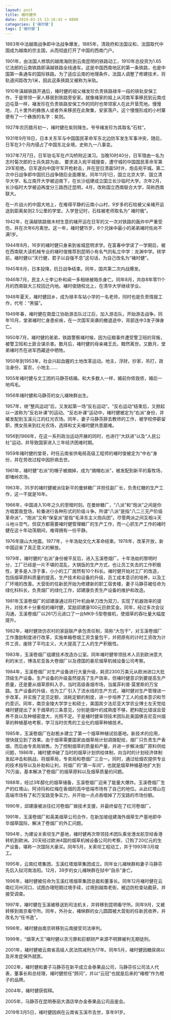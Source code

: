 ```yaml
---
layout: post
title: 褚时健传
date: 2019-03-15 13:16:43 + 0800
categories: ['褚时健']
tags: ['褚时健']
---
```


1883年中法越南战争即中法战争爆发，1885年，清政府和法国议和，法国取代中国成为越南的宗主国，从而彻底打开了中国的西南门户。

1901年，由法国人修筑的越南海防到云南昆明的铁路动工，1910年总投资为1.65亿法郎的云南铁路即滇越铁路全线通车。这是中国西南地区的第一条铁路，也是中国第一条通车的国际铁路。为了适应云南的地理条件，法国人调整了修建技术，将轨道间距改为1米，因此这条铁路又被称为米轨。

1910年滇越铁路开通后，褚时健的祖父褚发珍负责铁路禄丰一段的铁轨安保工作，于是带领一家人移居到铁路旁安家。就像褚家的祖上从河南军事移民到云南戍边屯垦一样，褚发珍在负责铁路安保工作的同时也带领家人在此开垦荒地。慢慢地，几十里外的彝族人或者外来移民在此聚集，安家落户。这个慢慢形成的小村寨便有了一个彝族的名字：矣则。

1927年农历腊月初一，褚时健在矣则降生。爷爷褚发珍为其取名“石柱”。

1931年9月18日，日本关东军与中国国民革命军东北边防军发生军事冲突，随后，日军在3个月内侵占了中国东北全境，史称九一八事变。

1937年7月7日，日军驻屯军在卢沟桥附近演习。当晚10时40分，日军借由一名为志村菊次郎的士兵失踪为由， 要求进入宛平城搜查，遭守城的中国国民革命军第29军拒绝。日军遂向中国守军开枪射击，并在翌日清晨5时许，炮击宛平城。第二次中日战争即中国抗日战争随后全面爆发。同年11月1日，国立北京大学、国立清华大学、私立南开大学被迫南下，在长沙组建成立国立长沙临时大学。次年2月，长沙临时大学被迫再度分三路西迁昆明，4月，改称国立西南联合大学，简称西南联大。

在一片战火的中国大地上，在难得平静的云南小山村，9岁多的石柱被父亲褚开运送到距离矣则2.5公里的学堂。入学登记时，石柱被老师取名为“ 褚时俄”。

1942年，在滇越铁路做木材生意的褚开运在日军的又一次对铁路的轰炸中严重受伤，并在次年6月离世。这一年，褚时健15岁，6个兄妹中最小的弟弟褚时佐尚不满1岁。

1944年8月，16岁的褚时健只身来到省城昆明求学。在富春中学读了一学期后，被在西南联大读机械专业的褚时俊推荐到昆明小有名气的私立中学：龙渊中学。转学前，褚时健以“天行健，君子以自强不息”这句话，为自己改名为“褚时健”。

1945年8月，日本投降，抗日战争结束。同年，国共第二次内战爆发。

1946年7月，民主人士李公朴和闻一多相继被暗杀身亡。同年8月，共存8年零11个月的西南联大三校回迁内地。褚时俊随校北上，在清华大学继续学业。

1948年夏天，褚时健回乡，成为禄丰车站小学的一名老师，同时也是负责情报工作，代号：“黑猫”。

1949年春，褚时健在南盘江协助游击队过江后，加入游击队，开始游击战争。同年10月，堂弟褚时仁身患疟疾，在一次国军突袭的撤退途中，背部连中3发子弹身亡。

1950年7月，褚时健的弟弟，铁路警察褚时候，因为征粮事件遭受警卫班的背叛，被警卫班和土匪合谋杀害。数月后，褚时健的母亲褚王氏，黯然离世。又数月，堂弟褚时杰在进军西藏途中牺牲。

1950年到1953年，社会兴起血腥的土地改革运动。地主，浮财，抄家，吊打，政治身份，富农，小地主……

1955年褚时健与文工团的马静芬结婚。和大多数人一样，婚前你侬我侬，婚后一地鸡毛。

1956年褚时健和马静芬的女儿褚映群出生。

1957年，继“整风运动”后，又发起第一场“反右运动”。“反右运动”结束后，又掀起以一波称为“反右补课”的运动。“反右补课”运动中，褚时健被定为“右派”身份，并被发配到玉溪元江的红光农场。同年，妻子马静芬辞去教师的工作，被学校停薪留职，携女孩来到红光农场，选择和丈夫褚时健共患磨难。

1956到1966年，在这一系列政治运动开展的同时，也进行“大跃进”以及“人民公社”运动，并导致国家进入三年经济困难时期。

1959年褚时健的堂哥，时任云南省供电局高级工程师的褚时俊被定为“中右”身份，并在劳改过程中因肝病去世。

1961年，褚时健“右派”的帽子被摘掉，成为“摘帽右派”，被发配到新平的畜牧场，即堵岭农场。

1963年，35岁的褚时健被派往新平的曼蚌糖厂并担任副厂长，负责红糖的生产工作，这一干就是16年。

1966年，中国进入10年之久的至暗时刻。在曼蚌糖厂，“八派”和“炮派”之间是你方唱罢我登场，轮番进行各种形式的阶级斗争。所谓“八派”是指“八二三无产阶级革命派”，“炮派”又称“保皇派”是指“毛泽东主义炮兵团”。尽管两派之间互相斗天斗地斗空气，但双方都需要褚时健管理糖厂的生产工作，而一心抓生产工作的褚时健在这十年动荡期间，难得拥有一份平静。

1976年唐山大地震。1977年，十年浩劫文化大革命结束。1978年，改革开放，新中国迎来了真正意义的解放。

1979年，褚时健的“右派”身份被平反后，进入玉溪卷烟厂。十年浩劫的黎明时分，工厂已经是一片不堪的混乱，大锅饭的生产方式，也让员工失去的工作积极性，更多是人浮于事，小小的工厂居然有10个科长。褚时健开始对工厂的改造，包括烟草原料质量的提高，生产技术和设备的升级，员工成本意识的培养，以及工厂环境的改善。大营街的任新民开始为修建新的职工宿舍楼，妻子马静芬被任命为绿化科科长，负责烟厂的绿化工作，邱建康负责生产设备的维护和改造。

1981年玉溪卷烟厂的邱建康通过将打叶机由单刀改为双刀，实现了机器效率的提升。对技术十分重视的褚时健，奖励邱建康100元巨款奖金。同年，经过多次会议沟通，玉溪卷烟厂以261万元进口了一台MK9-5型卷接机，使烟草的吞吐量大幅度提升。

1982年，褚时健效仿农村的家庭联产承包责任制，简称“大包干”，对玉溪卷烟厂工作激励制度进行改革，实施单箱卷烟工资含量包干，并把原有的计时工资改为计件工资，废除了平均主义，大大提高了工人的生产积极性。

1983年，玉溪卷烟厂组建技术改造办公室。同年褚时健带领技术人员到欧洲意大利的米兰，博洛尼亚各大卷烟厂以及德国的豪尼烟草机械设备公司考察。

1984年，玉溪卷烟厂对生产设备进行大量升级，耗资2300万美元从欧洲进口大批顶级生产设备。生产设备的升级虽然提高了生产效率，但褚时健意识到要提高生产质量，还是要从烟草原料入手。当时高级香烟市场，当属菲利普·莫里斯的万宝路。生产设备的升级，也为工厂引入了流水线的生产方式，褚时健对生产管理进一步改革，并实施了定员定额，消耗定额的制度，进一步培养了工人的成本意识和节约意识。同年，南京金陵大学学士和硕士，美国宾夕法尼亚大学农业博士左天觉给褚时健提出了关于烟草的三条意见，分别是烟叶的成熟度不够，肥料配比错误且营养不良以及种植密度大，光照不足。于是褚时健率领技术团队赴美国佛吉尼亚州烟草的种植基地考察，学习当时优秀的工业化的烟草种植技术。

1985年，玉溪卷烟厂在赵栀乡建立了第一个烟草种植试验基地。新技术的应用，很快就见到了效果。由于烟草需要国家由烟草局计划调拨配给，烟厂只负责生产香烟，而后由专卖局销售。为了控制烟草的质量和产量，并进一步解决烟厂原料供给问题，1986年，褚时健冲破了当时的烟草计划供给体制，向当时的计划经济体制发起冲击和挑战，将烟草局，专卖局和卷烟厂三合一。同时，通过给烟农提供专业的技术指导以及补助和让利，将烟厂的“第一车间”，也就是烟草种植基地扩大到70万亩，基本解决了卷烟厂的烟草原料以及烟草质量的问题。

1988年，经过3年醇化的烟草储备，玉溪卷烟厂迎来了能量大爆炸。玉溪卷烟厂生产的红塔山，阿诗玛和红梅在香烟的高中低端市场有了自己的地位。从此红塔山在高端市场有了和万宝路竞争实力，并开始一点点吞噬掉了万宝路的市场份额。

1990年，邱建康被派往红河卷烟厂做技术支援，并最终留在了红河卷烟厂。

1991年，玉溪卷烟厂和英美烟草公司合作，在新加坡组建海外烟草生产基地即中华烟草国际，解决了卷烟厂的外汇问题。

1994年，为建设关索坝生产基地，褚时健再次带领技术团队乘坐港龙航空经香港转机到欧洲。20天经过欧洲4国的烟草机械设备公司的考察，订购了20亿元的生产设备，堪称一次国际大豪买。同年5月，关索坝工程动工，并于1993年3月竣工。

1995年，云南红塔集团，玉溪红塔烟草集团成立。同年女儿褚映群和妻子马静芬先后入狱河南洛阳。12月，39岁的女儿褚映群在狱中“自杀”身亡。

1996年，褚时健被任命为玉溪红塔烟草集团总裁和董事长。同年12月褚时健在云南红河州河口，试图办理短期过境手续，过境到越南老街，被边防检查站截获，并接受调查。

1997年，褚时健在玉溪被移送到司法机关，并转移到昆明看守所。同年9月，又被转移到南京看守所。同年，外孙女，褚映群的女儿圆圆被大营街的任新民收养，并改名为“任书逸”。

1998年，褚时健由南京转移到云南接受司法审判。

1999年，“烟草大王”褚时健以贪污罪和巨额财产来源不明罪被判无期徒刑。

2001年，褚时健被云南省高级人民法院减刑为17年。同年5月，褚时健因糖尿病以及并发症保外就医。

2002年，褚时健和妻子马静芬在新平成立金泰果品公司，马静芬任公司法人代表，董事长和总经理，褚时健担任“顾问”，并以“云冠”也就是后来的“褚橙”作为橙子的品牌。

2004年，褚时健获假释。

2005年，马静芬在昆明泰丽大酒店举办金泰果品公司品鉴会。

2019年3月5日，褚时健因病在云南省玉溪市去世，享年91岁。
